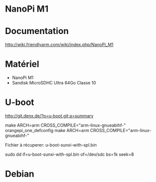 NanoPi M1
=========

Documentation
=============

http://wiki.friendlyarm.com/wiki/index.php/NanoPi_M1

Matériel
========

- NanoPi M1
- Sandisk MicroSDHC Ultra 64Go Classe 10

U-boot
======

http://git.denx.de/?p=u-boot.git;a=summary

make ARCH=arm CROSS_COMPILE="arm-linux-gnueabihf-" orangepi_one_defconfig
make ARCH=arm CROSS_COMPILE="arm-linux-gnueabihf-"

Fichier à récuperer: u-boot-sunxi-with-spl.bin

sudo dd if=u-boot-sunxi-with-spl.bin of=/dev/sdc bs=1k seek=8

Debian
======
